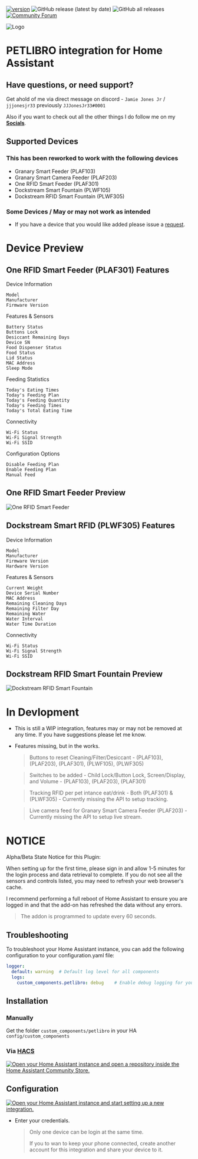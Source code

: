 [![version](https://img.shields.io/github/manifest-json/v/jjjonesjr33/petlibro?filename=custom_components%2Fpetlibro%2Fmanifest.json&color=slateblue)](https://github.com/jjjonesjr33/petlibro/releases)
![GitHub release (latest by date)](https://img.shields.io/github/v/release/jjjonesjr33/petlibro)
![GitHub all releases](https://img.shields.io/github/downloads/jjjonesjr33/petlibro/total)
[![Community Forum](https://img.shields.io/static/v1.svg?label=Community&message=Forum&color=41bdf5&logo=HomeAssistant&logoColor=white)](https://community.home-assistant.io/t/petlibro-cloud-integration-non-tuya-wip/759978)

![Logo](https://raw.githubusercontent.com/jjjonesjr33/ha_petlibro/master/docs/media/logo.png)

# PETLIBRO integration for Home Assistant

## Have questions, or need support?
Get ahold of me via direct message on discord - `Jamie Jones Jr` / `jjjonesjr33` previously  `JJJonesJr33#0001` 
 
Also if you want to check out all the other things I do follow me on my [**Socials**](https://jjjonesjr33.com/).

## Supported Devices
### This has been reworked to work with the following devices

* Granary Smart Feeder (PLAF103)
* Granary Smart Camera Feeder (PLAF203)
* One RFID Smart Feeder (PLAF301)
* Dockstream Smart Fountain (PLWF105)
* Dockstream RFID Smart Fountain (PLWF305)

### Some Devices / May or may not work as intended

* If you have a device that you would like added please issue a [request](https://github.com/jjjonesjr33/petlibro/issues/new/choose).

# Device Preview

## One RFID Smart Feeder (PLAF301) Features
Device Information

    Model
    Manufacturer
    Firmware Version

Features & Sensors

    Battery Status
    Buttons Lock
    Desiccant Remaining Days
    Device SN
    Food Dispenser Status
    Food Status
    Lid Status
    MAC Address
    Sleep Mode

Feeding Statistics

    Today's Eating Times
    Today's Feeding Plan
    Today's Feeding Quantity
    Today's Feeding Times
    Today's Total Eating Time

Connectivity

    Wi-Fi Status
    Wi-Fi Signal Strength
    Wi-Fi SSID

Configuration Options

    Disable Feeding Plan
    Enable Feeding Plan
    Manual Feed

## One RFID Smart Feeder Preview
![One RFID Smart Feeder](https://github.com/user-attachments/assets/0636003e-04ab-495c-8f28-d032610c9b19)

## Dockstream Smart RFID (PLWF305) Features
Device Information

    Model
    Manufacturer
    Firmware Version
    Hardware Version

Features & Sensors

    Current Weight
    Device Serial Number
    MAC Address
    Remaining Cleaning Days
    Remaining Filter Day
    Remaining Water
    Water Interval
    Water Time Duration

Connectivity

    Wi-Fi Status
    Wi-Fi Signal Strength
    Wi-Fi SSID

## Dockstream RFID Smart Fountain Preview
![Dockstream RFID Smart Fountain](https://github.com/user-attachments/assets/45622291-5eae-4a83-87ea-b98a8749b8f8)

# In Devlopment
* This is still a WIP integration, features may or may not be removed at any time. If you have suggestions please let me know.
- Features missing, but in the works.

  > Buttons to reset Cleaning/Filter/Desiccant - (PLAF103), (PLAF203), (PLAF301), (PLWF105), (PLWF305)

  > Switches to be added - Child Lock/Button Lock, Screen/Display, and Volume - (PLAF103), (PLAF203), (PLAF301)

  > Tracking RFID per pet intance eat/drink - Both (PLAF301) & (PLWF305) - Currently missing the API to setup tracking.

  > Live camera feed for Granary Smart Camera Feeder (PLAF203) - Currently missing the API to setup live stream.

# NOTICE
Alpha/Beta State Notice for this Plugin:

When setting up for the first time, please sign in and allow 1-5 minutes for the login process and data retrieval to complete. If you do not see all the sensors and controls listed, you may need to refresh your web browser's cache.

I recommend performing a full reboot of Home Assistant to ensure you are logged in and that the add-on has refreshed the data without any errors.

  > The addon is programmed to update every 60 seconds.

## Troubleshooting
To troubleshoot your Home Assistant instance, you can add the following configuration to your configuration.yaml file:

```yaml
logger:
  default: warning  # Default log level for all components
  logs:
    custom_components.petlibro: debug    # Enable debug logging for your component
```

## Installation

### Manually

Get the folder `custom_components/petlibro` in your HA `config/custom_components`


### Via [HACS](https://hacs.xyz/)
<a href="https://my.home-assistant.io/redirect/hacs_repository/?owner=jjjonesjr33&repository=petlibro&category=integration" target="_blank"><img src="https://my.home-assistant.io/badges/hacs_repository.svg" alt="Open your Home Assistant instance and open a repository inside the Home Assistant Community Store." /></a>

## Configuration
<a href="https://my.home-assistant.io/redirect/config_flow_start/?domain=petlibro" target="_blank"><img src="https://my.home-assistant.io/badges/config_flow_start.svg" alt="Open your Home Assistant instance and start setting up a new integration." /></a>

- Enter your credentials.

  > Only one device can be login at the same time.
  >
  > If you to wan to keep your phone connected, create another account for this integration and share your device to it.

